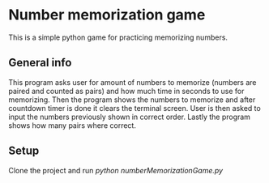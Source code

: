 # Number memorization game

This is a simple python game for practicing memorizing numbers.

## General info
This program asks user for amount of numbers to memorize (numbers are paired and counted as pairs) and how much time in seconds to use for memorizing. Then the program shows the numbers to memorize and after countdown timer is done it clears the terminal screen. User is then asked to input the numbers previously shown in correct order. Lastly the program shows how many pairs where correct.

## Setup
Clone the project and
run _python numberMemorizationGame.py_
